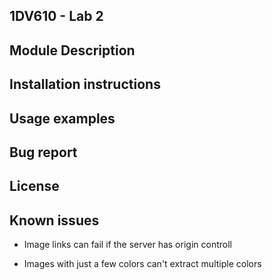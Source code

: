 ## 1DV610 - Lab 2

## Module Description

## Installation instructions

## Usage examples

## Bug report

## License

## Known issues
- Image links can fail if the server has origin controll

- Images with just a few colors can't extract multiple colors



